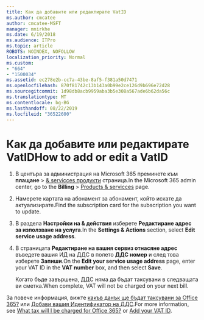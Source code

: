 ```yaml
---
title: Как да добавите или редактирате VatID
ms.author: cmcatee
author: cmcatee-MSFT
manager: mnirkhe
ms.date: 6/19/2018
ms.audience: ITPro
ms.topic: article
ROBOTS: NOINDEX, NOFOLLOW
localization_priority: Normal
ms.custom:
- "664"
- "1500034"
ms.assetid: ec278e2b-cc7a-43be-8af5-f381a50d7471
ms.openlocfilehash: 870f81742c13b143a0b99e2ce126d9b696e72d28
ms.sourcegitcommit: 1d98db8acb9959aba3b5e308a567ade6b62da56c
ms.translationtype: MT
ms.contentlocale: bg-BG
ms.lasthandoff: 08/22/2019
ms.locfileid: "36522600"
---
```

# <a name="how-to-add-or-edit-a-vatid"></a><span data-ttu-id="5ebef-102">Как да добавите или редактирате VatID</span><span class="sxs-lookup"><span data-stu-id="5ebef-102">How to add or edit a VatID</span></span>

1.  <span data-ttu-id="5ebef-103">В центъра за администрация на Microsoft 365 преминете към **плащане** \> [& servicces продукти](https://go.microsoft.com/fwlink/p/?linkid=842054) страница.</span><span class="sxs-lookup"><span data-stu-id="5ebef-103">In the Microsoft 365 admin center, go to the **Billing** \> [Products & servicces](https://go.microsoft.com/fwlink/p/?linkid=842054) page.</span></span>

2. <span data-ttu-id="5ebef-104">Намерете картата на абонамент за абонамент, който искате да актуализирате.</span><span class="sxs-lookup"><span data-stu-id="5ebef-104">Find the subscription card for the subscription you want to update.</span></span>

3. <span data-ttu-id="5ebef-105">В раздела **Настройки на & действия** изберете **Редактиране адрес за използване на услуга**.</span><span class="sxs-lookup"><span data-stu-id="5ebef-105">In the **Settings & Actions** section, select **Edit service usage address**.</span></span>

4. <span data-ttu-id="5ebef-106">В страницата **Редактиране на вашия сервиз отнасяне адрес** въведете вашия ИД на ДДС в полето **ДДС номер** и след това изберете **Запиши**.</span><span class="sxs-lookup"><span data-stu-id="5ebef-106">On the **Edit your service usage address** page, enter your VAT ID in the **VAT number** box, and then select **Save**.</span></span>

    <span data-ttu-id="5ebef-107">Когато бъде завършена, ДДС няма да бъдат таксувани в следващата ви сметка.</span><span class="sxs-lookup"><span data-stu-id="5ebef-107">When complete, VAT will not be charged on your next bill.</span></span>

<span data-ttu-id="5ebef-108">За повече информация, вижте [какъв данък ще бъдат таксувани за Office 365?](https://docs.microsoft.com/office365/admin/subscriptions-and-billing/what-tax-will-i-be-charged) или [Добави вашия Идентификатор на ДДС](https://docs.microsoft.com/office365/admin/subscriptions-and-billing/what-tax-will-i-be-charged?view=o365-worldwide#add-your-vat-id-eu-countries-only).</span><span class="sxs-lookup"><span data-stu-id="5ebef-108">For more information, see [What tax will I be charged for Office 365?](https://docs.microsoft.com/office365/admin/subscriptions-and-billing/what-tax-will-i-be-charged) or [Add your VAT ID](https://docs.microsoft.com/office365/admin/subscriptions-and-billing/what-tax-will-i-be-charged?view=o365-worldwide#add-your-vat-id-eu-countries-only).</span></span>
